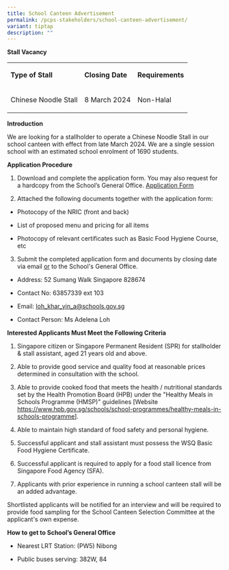 ```yaml
---
title: School Canteen Advertisement
permalink: /pcps-stakeholders/school-canteen-advertisement/
variant: tiptap
description: ""
---
```

<p><strong>Stall Vacancy</strong>
</p>
<table>
<tbody>
<tr>
<td rowspan="1" colspan="1">
<p><strong>Type of Stall</strong>
</p>
</td>
<td rowspan="1" colspan="1">
<p><strong>Closing Date</strong>
</p>
</td>
<td rowspan="1" colspan="1">
<p><strong>Requirements</strong>
</p>
</td>
</tr>
<tr>
<td rowspan="1" colspan="1">
<p>Chinese Noodle Stall</p>
</td>
<td rowspan="1" colspan="1">
<p>8 March 2024</p>
</td>
<td rowspan="1" colspan="1">
<p>Non-Halal</p>
</td>
</tr>
</tbody>
</table>
<p></p>
<p><strong>Introduction</strong>
</p>
<p>We are looking for a stallholder to operate a Chinese Noodle Stall in
our school canteen with effect from late March 2024. We are a single session
school with an estimated school enrolment of 1690 students.</p>
<p></p>
<p><strong>Application Procedure</strong>
</p>
<ol data-tight="true" class="tight">
<li>
<p>Download and complete the application form. You may also request for a
hardcopy from the School’s General Office. <a href="https://go.gov.sg/pcps-canteen-application-form" rel="noopener noreferrer nofollow" target="_blank">Application Form</a>
</p>
<p></p>
</li>
<li>
<p>Attached the following documents together with the application form:</p>
</li>
</ol>
<ul data-tight="true" class="tight">
<li>
<p>Photocopy of the NRIC (front and back)</p>
</li>
<li>
<p>List of proposed menu and pricing for all items</p>
</li>
<li>
<p>Photocopy of relevant certificates such as Basic Food Hygiene Course,
etc</p>
</li>
</ul>
<p></p>
<ol start="3" data-tight="true" class="tight">
<li>
<p>Submit the completed application form and documents by closing date via
email <u>or</u> to the School's General Office.</p>
</li>
</ol>
<ul data-tight="true" class="tight">
<li>
<p>Address: 52 Sumang Walk Singapore 828674</p>
</li>
<li>
<p>Contact No: 63857339 ext 103</p>
</li>
<li>
<p>Email: <a href="mailto:loh_khar_yin_a@schools.gov.sg" rel="noopener noreferrer nofollow" target="_blank"><u>loh_khar_yin_a@schools.gov.sg</u></a>
</p>
</li>
<li>
<p>Contact Person: Ms Adelena Loh</p>
</li>
</ul>
<p><strong>Interested Applicants Must Meet the Following Criteria</strong>
</p>
<ol data-tight="true" class="tight">
<li>
<p>Singapore citizen or Singapore Permanent Resident (SPR) for stallholder
&amp; stall assistant, aged 21 years old and above.</p>
</li>
<li>
<p>Able to provide good service and quality food at reasonable prices determined
in consultation with the school.</p>
</li>
<li>
<p>Able to provide cooked food that meets the health / nutritional standards
set by the Health Promotion Board (HPB) under the "Healthy Meals in Schools
Programme (HMSP)" guidelines [Website <a href="mailto:loh_khar_yin_a@schools.gov.sg" rel="noopener noreferrer nofollow" target="_blank"><u>https://www.hpb.gov.sg/schools/school-programmes/healthy-meals-in-schools-programme</u></a>].</p>
</li>
<li>
<p>Able to maintain high standard of food safety and personal hygiene.</p>
</li>
<li>
<p>Successful applicant and stall assistant must possess the WSQ Basic Food
Hygiene Certificate.</p>
</li>
<li>
<p>Successful applicant is required to apply for a food stall licence from
Singapore Food Agency (SFA).</p>
</li>
<li>
<p>Applicants with prior experience in running a school canteen stall will
be an added advantage.</p>
<p></p>
</li>
</ol>
<p>Shortlisted applicants will be notified for an interview and will be required
to provide food sampling for the School Canteen Selection Committee at
the applicant's own expense.
<br>
</p>
<p><strong>How to get to School’s General Office</strong>
</p>
<ul data-tight="true" class="tight">
<li>
<p>Nearest LRT Station: (PW5) Nibong</p>
</li>
<li>
<p>Public buses serving: 382W, 84</p>
</li>
</ul>
<p></p>